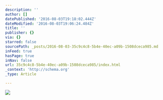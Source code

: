 ```yaml
---
description: ''
author: []
datePublished: '2016-08-03T19:18:02.444Z'
dateModified: '2016-08-03T19:06:24.484Z'
title: ''
publisher: {}
via: {}
starred: false
sourcePath: _posts/2016-08-03-35c9c4c8-5b4e-40ec-a09b-1508dceca985.md
inFeed: true
hasPage: true
inNav: false
url: 35c9c4c8-5b4e-40ec-a09b-1508dceca985/index.html
_context: 'http://schema.org'
_type: Article

---
```

![](https://the-grid-user-content.s3-us-west-2.amazonaws.com/1181eacd-0230-40b6-acae-1470bc09363d.png)